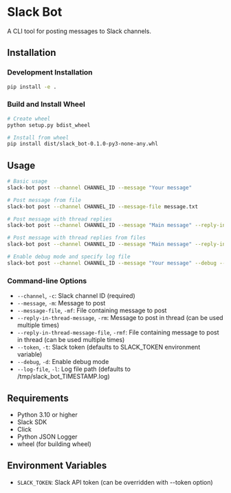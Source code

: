 # Slack Bot

A CLI tool for posting messages to Slack channels.

## Installation

### Development Installation

```bash
pip install -e .
```

### Build and Install Wheel

```bash
# Create wheel
python setup.py bdist_wheel

# Install from wheel
pip install dist/slack_bot-0.1.0-py3-none-any.whl
```

## Usage

```bash
# Basic usage
slack-bot post --channel CHANNEL_ID --message "Your message"

# Post message from file
slack-bot post --channel CHANNEL_ID --message-file message.txt

# Post message with thread replies
slack-bot post --channel CHANNEL_ID --message "Main message" --reply-in-thread-message "First reply" --reply-in-thread-message-message "Second reply"

# Post message with thread replies from files
slack-bot post --channel CHANNEL_ID --message "Main message" --reply-in-thread-message-file reply1.txt --reply-in-thread-message-file reply2.txt

# Enable debug mode and specify log file
slack-bot post --channel CHANNEL_ID --message "Your message" --debug --log-file /path/to/logfile.log
```

### Command-line Options

- `--channel`, `-c`: Slack channel ID (required)
- `--message`, `-m`: Message to post
- `--message-file`, `-mf`: File containing message to post
- `--reply-in-thread-message`, `-rm`: Message to post in thread (can be used multiple times)
- `--reply-in-thread-message-file`, `-rmf`: File containing message to post in thread (can be used multiple times)
- `--token`, `-t`: Slack token (defaults to SLACK_TOKEN environment variable)
- `--debug`, `-d`: Enable debug mode
- `--log-file`, `-l`: Log file path (defaults to /tmp/slack_bot_TIMESTAMP.log)

## Requirements

- Python 3.10 or higher
- Slack SDK
- Click
- Python JSON Logger
- wheel (for building wheel)

## Environment Variables

- `SLACK_TOKEN`: Slack API token (can be overridden with --token option)